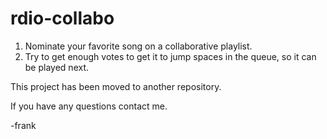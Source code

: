 rdio-collabo
============

1. Nominate your favorite song on a collaborative playlist.
2. Try to get enough votes to get it to jump spaces in the queue, so it can be played next.

This project has been moved to another repository.

If you have any questions contact me.

-frank
